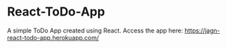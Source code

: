 # React-ToDo-App

A simple ToDo App created using React. 
Access the app here: https://jagn-react-todo-app.herokuapp.com/
